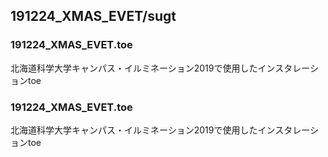 ## 191224_XMAS_EVET/sugt

### 191224_XMAS_EVET.toe

北海道科学大学キャンパス・イルミネーション2019で使用したインスタレーションtoe

### 191224_XMAS_EVET.toe

北海道科学大学キャンパス・イルミネーション2019で使用したインスタレーションtoe

